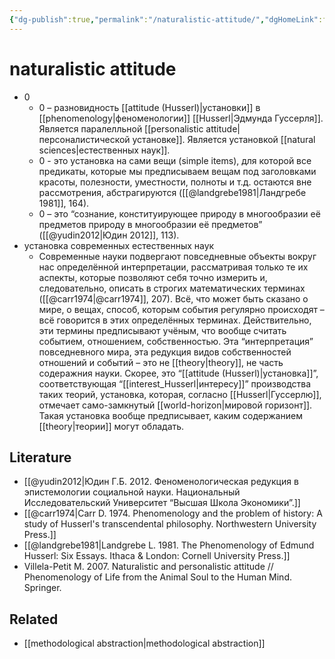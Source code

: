 ```yaml
---
{"dg-publish":true,"permalink":"/naturalistic-attitude/","dgHomeLink":false,"dgPassFrontmatter":false}
---
```


# naturalistic attitude
- 0
	- 0 – разновидность [[attitude (Husserl)|установки]] в [[phenomenology|феноменологии]] [[Husserl|Эдмунда Гуссерля]]. Является паралелльной [[personalistic attitude|персоналистической установке]]. Является установкой [[natural sciences|естественных наук]].
	- 0 - это установка на сами вещи (simple items), для которой все предикаты, которые мы предписываем вещам под заголовками красоты, полезности, уместности, полноты и т.д. остаются вне рассмотрения, абстрагируются ([[@landgrebe1981|Ландгребе 1981]], 164).
	- 0 – это “сознание, конституирующее природу в многообразии её предметов природу в многообразии её предметов” ([[@yudin2012|Юдин 2012]], 113). 
- установка современных естественных наук
	- Современные науки подвергают повседневные объекты вокруг нас определённой интерпретации, рассматривая только те их аспекты, которые позволяют себя точно измерить и, следовательно, описать в строгих математических терминах ([[@carr1974|@carr1974]], 207). Всё, что может быть сказано о мире, о вещах, способ, которым события регулярно происходят – всё говорится в этих определённых терминах. Действительно, эти термины предписывают учёным, что вообще считать событием, отношением, собственностью. Эта “интерпретация” повседневного мира, эта редукция видов собственностей отношений и событий – это не [[theory|theory]], не часть содеражния науки. Скорее, это “[[attitude (Husserl)|установка]]”, соответствующая “[[interest_Husserl|интересу]]” производства таких теорий, установка, которая, согласно [[Husserl|Гуссерлю]], отмечает само-замкнутый [[world-horizon|мировой горизонт]]. Такая установка вообще предписывает, каким содержанием [[theory|теории]] могут обладать.


## Literature
- [[@yudin2012|Юдин Г.Б. 2012. Феноменологическая редукция в эпистемологии социальной науки. Национальный Исследовательский Университет “Высшая Школа Экономики”.]]
- [[@carr1974|Carr D. 1974. Phenomenology and the problem of history: A study of Husserl's transcendental philosophy. Northwestern University Press.]]
- [[@landgrebe1981|Landgrebe L. 1981. The Phenomenology of Edmund Husserl: Six Essays. Ithaca & London: Cornell University Press.]]
- Villela-Petit M. 2007. Naturalistic and personalistic attitude // Phenomenology of Life from the Animal Soul to the Human Mind. Springer.

## Related
- [[methodological abstraction|methodological abstraction]]
